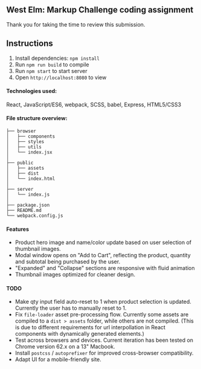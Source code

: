 ## West Elm: Markup Challenge coding assignment
Thank you for taking the time to review this submission.

## Instructions
1. Install dependencies: `npm install`
2. Run `npm run build` to compile
3. Run `npm start` to start server
4. Open `http://localhost:8080` to view

#### Technologies used:
React, JavaScript/ES6, webpack, SCSS, babel, Express, HTML5/CSS3

#### File structure overview:
```
├── browser
│   ├── components
│   ├── styles
│   ├── utils
│   └── index.jsx
│
├── public
│   ├── assets
│   ├── dist 
│   └── index.html
│
├── server
│   └── index.js
│
├── package.json
├── README.md
└── webpack.config.js   
```

#### Features
* Product hero image and name/color update based on user selection of thumbnail images.
* Modal window opens on "Add to Cart", reflecting the product, quantity and subtotal being purchased by the user.
* "Expanded" and "Collapse" sections are responsive with fluid animation
* Thumbnail images optimized for cleaner design. 

#### TODO
 * Make qty input field auto-reset to 1 when product selection is updated. Currently the user has to manually reset to 1.
 * Fix `file-loader` asset pre-processing flow. Currently some assets are compiled to a `dist > assets` folder, while others are not compiled. (This is due to different requirements for url interpollation in React components with dynamically generated elements.)
 * Test across browsers and devices. Current iteration has been tested on Chrome version 62.x on a 13" Macbook.
 * Install `postcss` / `autoprefixer` for improved cross-browser compatibility. 
 * Adapt UI for a mobile-friendly site. 
